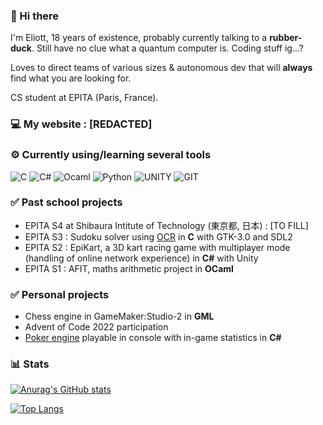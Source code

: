 ### 👋 Hi there
I'm Eliott, 18 years of existence, probably currently talking to a **rubber-duck**. Still have no clue what a quantum computer is. Coding stuff ig...?

Loves to direct teams of various sizes & autonomous dev that will **always** find what you are looking for.

CS student at EPITA (Paris, France).

### 💻 My website : [REDACTED]

### ⚙️ Currently using/learning several tools
<p>
<img alt="C" src="https://img.shields.io/badge/C-purple?style=for-the-badge&logo=c&logoColor=white" href=""/>
<img alt="C#" src="https://img.shields.io/badge/C%23-239120?style=for-the-badge&logo=c-sharp&logoColor=white" href=""/>
<img alt="Ocaml" src="https://img.shields.io/badge/ocaml-orange?style=for-the-badge&logo=ocaml&logoColor=white" />
<img alt="Python" src="https://img.shields.io/badge/Python-3776AB?style=for-the-badge&logo=python&logoColor=white" />
<img alt="UNITY" src="https://img.shields.io/badge/UNITY-black?&style=for-the-badge&logo=UNITY&logoColor=white"/>
<img alt="GIT" src="https://img.shields.io/badge/GIT-grey?&style=for-the-badge&logo=GIT&logoColor=white"/>
</p>

### ✅ Past school projects

- EPITA S4 at Shibaura Intitute of Technology (東京都, 日本) : [TO FILL] 
- EPITA S3 : Sudoku solver using [OCR](https://github.com/EPITA-S3-OCR/OCR-Sudoku-Solver-S3-Project) in **C** with GTK-3.0 and SDL2
- EPITA S2 : EpiKart, a 3D kart racing game with multiplayer mode (handling of online network experience) in **C#** with Unity
- EPITA S1 : AFIT, maths arithmetic project in **OCaml**

### ✅ Personal projects

- Chess engine in GameMaker:Studio-2 in **GML**
- Advent of Code 2022 participation
- [Poker engine](https://github.com/CapnDev-Git/PokerAI) playable in console with in-game statistics in **C#**

### 📊 Stats
[![Anurag's GitHub stats](https://github-readme-stats.vercel.app/api?username=CapnDev-Git&theme=radical)](https://github.com/CapnDev-Git/)

[![Top Langs](https://github-readme-stats.vercel.app/api/top-langs/?username=CapnDev-Git&theme=radical)](https://github.com/CapnDev-Git/)
